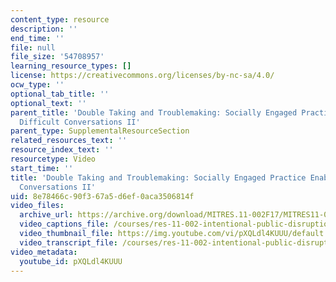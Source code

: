 ```yaml
---
content_type: resource
description: ''
end_time: ''
file: null
file_size: '54708957'
learning_resource_types: []
license: https://creativecommons.org/licenses/by-nc-sa/4.0/
ocw_type: ''
optional_tab_title: ''
optional_text: ''
parent_title: 'Double Taking and Troublemaking: Socially Engaged Practice Enabling
  Difficult Conversations II'
parent_type: SupplementalResourceSection
related_resources_text: ''
resource_index_text: ''
resourcetype: Video
start_time: ''
title: 'Double Taking and Troublemaking: Socially Engaged Practice Enabling Difficult
  Conversations II'
uid: 8e78466c-90f3-67a5-d6ef-0aca3506814f
video_files:
  archive_url: https://archive.org/download/MITRES.11-002F17/MITRES11-002F17_Video_05_300k.mp4
  video_captions_file: /courses/res-11-002-intentional-public-disruptions-art-responsibility-and-pedagogy-fall-2017/9372ff8d02885adca99f4f734f9b26da_3093728.vtt
  video_thumbnail_file: https://img.youtube.com/vi/pXQLdl4KUUU/default.jpg
  video_transcript_file: /courses/res-11-002-intentional-public-disruptions-art-responsibility-and-pedagogy-fall-2017/e101c139320f93ed3b0ce2a76a744dc2_3093728.pdf
video_metadata:
  youtube_id: pXQLdl4KUUU
---
```

